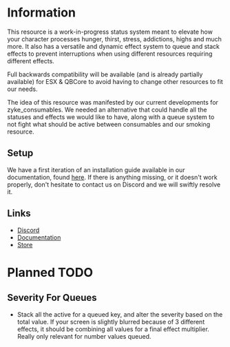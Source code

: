 # Information

This resource is a work-in-progress status system meant to elevate how your character processes hunger, thirst, stress, addictions, highs and much more. It also has a versatile and dynamic effect system to queue and stack effects to prevent interruptions when using different resources requiring different effects.

Full backwards compatibility will be available (and is already partially available) for ESX & QBCore to avoid having to change other resources to fit our needs.

The idea of this resource was manifested by our current developments for zyke_consumables. We needed an alternative that could handle all the statuses and effects we would like to have, along with a queue system to not fight what should be active between consumables and our smoking resource.

## Setup

We have a first iteration of an installation guide available in our documentation, found [here](https://docs.zykeresources.com/free-resources/status/setup). If there is anything missing, or it doesn't work properly, don't hesitate to contact us on Discord and we will swiftly resolve it.

## Links

-   [Discord](https://discord.gg/zykeresources)
-   [Documentation](https://docs.zykeresources.com/free-resources/status)
-   [Store](https://store.zykeresources.com)

# Planned TODO

## Severity For Queues

-   Stack all the active for a queued key, and alter the severity based on the total value. If your screen is slightly blurred because of 3 different effects, it should be combining all values for a final effect multiplier. Really only relevant for number values queued.

